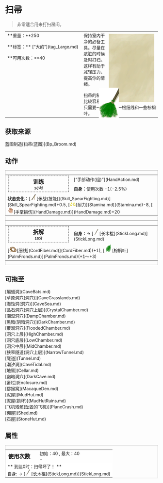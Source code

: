 # 扫帚  
> 非常适合用来打扫房间。  
  
<table class="table table-bordered" data-toggle="table"  data-show-header="false"><thead style="display:none"><tr ><th  style="width:50%;text-align:left;vertical-align:top;"  >title</th><th  style="width:50%;text-align:left;vertical-align:top;"  ></th></tr></thead><tr ><td  style="width:50%;text-align:left;vertical-align:top;"  >**重量：**250<br><br>**标签：**	[“大的”](tag_Large.md)<br><br>**可用次数：**40</td><td  style="width:50%;text-align:left;vertical-align:top;"  ><div style="float:right; margin:5px"><div class="gamecard" style="width:150px; height:225px;"><a href="Broom.md" style="color:black"><img class="bg" decoding="async" src="../wiki/Sprite/BG_SandTop.png" href="a.md" style="max-width:150px;max-height:225px;"><img decoding="async" src="../wiki/Sprite/Broom.png" class="cardimage" style="transform: translate(-50%, -50%) scale(0.4398826979472141);"><span style="font-size: 25px;">扫帚</span></a></div></div>保持室内干净的必备工具。尽量在肮脏的时候及时打扫。这样有助于减轻压力，提高你的情绪。<br><br>扫帚的制作比较容易，只需要一根长棍、一根细线和一些棕榈叶。</td></tr></tbody></table>  
  
## 获取来源  
<div style="display:inline-block"><div class="gamedatalist" style="text-align:left;min-width:200px;min-height:0px;"><div style="display:inline-block"><div style="display:inline-block;vertical-align:middle;">蓝图制造</div><div style="display:inline-block;vertical-align:middle;">[扫帚(蓝图)](Bp_Broom.md)</div></div></div></div>  
  
## 动作  
<div  style="border:1px solid #BBB"><table><tr><td rowspan="2" style="width:200px;text-align:center;font-size:1.3em;font-weight:bold"><div style="padding:5px;border:1px dashed #333"><div>训练</div><div style="font-size:0.6em;"><font data-toggle="tooltip" data-placement="top" title="4TP">1小时</font></div></div></td><td>[“手部动作(组)”](HandAction.md)</td></tr><tr><td><b>自身：</b>使用次数  -1(-2.5%)</td></tr><tr><td colspan="2"><b>状态变化：</b>[<div style="width:20px;display:inline-block;text-align:center"><img decoding="async" src="../wiki/Sprite/SpearStone.png" href="a.md" style="max-width:20px;max-height:20px;"></div>[矛战(技能)](Skill_SpearFighting.md)](Skill_SpearFighting.md)+0.5, [<div style="width:20px;display:inline-block;text-align:center"><img decoding="async" src="../wiki/Sprite/Tired.png" href="a.md" style="max-width:20px;max-height:20px;"></div>[耐力](Stamina.md)](Stamina.md)-8, [<div style="width:20px;display:inline-block;text-align:center"><img decoding="async" src="../wiki/Sprite/Hand.png" href="a.md" style="max-width:20px;max-height:20px;"></div>[手掌损伤](HandDamage.md)](HandDamage.md)+20</td></tr></table></div>  
<div  style="border:1px solid #BBB"><table><tr><td rowspan="2" style="width:200px;text-align:center;font-size:1.3em;font-weight:bold"><div style="padding:5px;border:1px dashed #333"><div>拆解</div><div style="font-size:0.6em;"><font data-toggle="tooltip" data-placement="top" title="1TP">15分</font></div></div></td><td></td></tr><tr><td><b>自身：</b>→ [<div style="width:20px;display:inline-block;text-align:center"><img decoding="async" src="../wiki/Sprite/StickLong.png" href="a.md" style="max-width:20px;max-height:20px;"></div>[长木棍](StickLong.md)](StickLong.md)</td></tr><tr><td colspan="2">[<div style="width:25px;display:inline-block;text-align:center"><img decoding="async" src="../wiki/Sprite/CordFiber.png" href="a.md" style="max-width:25px;max-height:25px;"></div>[细线](CordFiber.md)](CordFiber.md)(+1), [<div style="width:25px;display:inline-block;text-align:center"><img decoding="async" src="../wiki/Sprite/PalmTreeLeaves.png" href="a.md" style="max-width:25px;max-height:25px;"></div>[棕榈叶](PalmFronds.md)](PalmFronds.md)(+1～+3)</td></tr></table></div>  
  
  
## 可拖至  
<div style="display:inline-block"><div class="gamedatalist" style="text-align:left;min-width:100px;min-height:0px;">[蝙蝠洞](CaveBats.md)</div><div class="gamedatalist" style="text-align:left;min-width:100px;min-height:0px;">[草原洞穴(洞穴)](CaveGrasslands.md)</div><div class="gamedatalist" style="text-align:left;min-width:100px;min-height:0px;">[海蚀洞(洞穴)](CaveSea.md)</div><div class="gamedatalist" style="text-align:left;min-width:100px;min-height:0px;">[晶石洞穴(洞穴上层)](CrystalChamber.md)</div><div class="gamedatalist" style="text-align:left;min-width:100px;min-height:0px;">[潮湿洞穴](DampChamber.md)</div><div class="gamedatalist" style="text-align:left;min-width:100px;min-height:0px;">[黑暗(阴暗洞穴)](DarkChamber.md)</div><div class="gamedatalist" style="text-align:left;min-width:100px;min-height:0px;">[覆溺洞穴](FloodedChamber.md)</div><div class="gamedatalist" style="text-align:left;min-width:100px;min-height:0px;">[洞穴上层](HighChamber.md)</div><div class="gamedatalist" style="text-align:left;min-width:100px;min-height:0px;">[洞穴底层](LowChamber.md)</div><div class="gamedatalist" style="text-align:left;min-width:100px;min-height:0px;">[洞穴中层](MidChamber.md)</div><div class="gamedatalist" style="text-align:left;min-width:100px;min-height:0px;">[狭窄隧道(洞穴上层)](NarrowTunnel.md)</div><div class="gamedatalist" style="text-align:left;min-width:100px;min-height:0px;">[隧道](Tunnel.md)</div><div class="gamedatalist" style="text-align:left;min-width:100px;min-height:0px;">[潮汐洞](CaveTidal.md)</div><div class="gamedatalist" style="text-align:left;min-width:100px;min-height:0px;">[地窖](Cellar.md)</div><div class="gamedatalist" style="text-align:left;min-width:100px;min-height:0px;">[幽暗洞穴](DarkCave.md)</div><div class="gamedatalist" style="text-align:left;min-width:100px;min-height:0px;">[畜栏](Enclosure.md)</div><div class="gamedatalist" style="text-align:left;min-width:100px;min-height:0px;">[猕猴窝](MacaqueDen.md)</div><div class="gamedatalist" style="text-align:left;min-width:100px;min-height:0px;">[泥屋](MudHut.md)</div><div class="gamedatalist" style="text-align:left;min-width:100px;min-height:0px;">[泥屋(损坏)](MudHutRuins.md)</div><div class="gamedatalist" style="text-align:left;min-width:100px;min-height:0px;">[飞机残骸(坠毁的飞机)](PlaneCrash.md)</div><div class="gamedatalist" style="text-align:left;min-width:100px;min-height:0px;">[棚屋](Shed.md)</div><div class="gamedatalist" style="text-align:left;min-width:100px;min-height:0px;">[石屋](StoneHut.md)</div></div>  
  
## 属性   
<div  style="border:1px solid #CCC;"><table style="margin-bottom:0px;"><tr><td style="width:30%;text-align:left; background-color:#FEFEFE;font-size:1.3em;font-weight:bold;">使用次数</td><td style="font-size:1em;background-color:#FEFEFE">初始：40 , 最大：40<br>-</td></tr><tr style="background-color:#FFFFFF"><td colspan=2>** 到达0时：扫帚坏了！ **<br>自身: → [<div style="width:20px;display:inline-block;text-align:center"><img decoding="async" src="../wiki/Sprite/StickLong.png" href="a.md" style="max-width:20px;max-height:20px;"></div>[长木棍](StickLong.md)](StickLong.md)</td></tr></table></div>  


<script>document.title="扫帚 - 卡牌生存百科 Card Survival Wiki";</script>